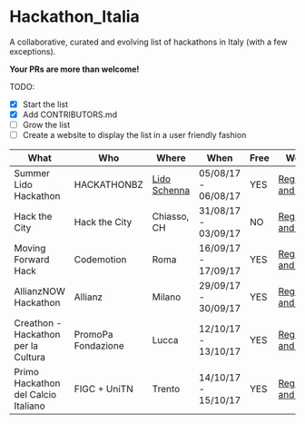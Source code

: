 # Hackathon_Italia
A collaborative, curated and evolving list of hackathons in Italy (with a few exceptions).

**Your PRs are more than welcome!**

TODO:

- [x] Start the list
- [x] Add CONTRIBUTORS.md
- [ ] Grow the list
- [ ] Create a website to display the list in a user friendly fashion

What | Who | Where | When | Free | Website
-----|-----|-----|-----|-----|-----
Summer Lido Hackathon | HACKATHONBZ | [Lido Schenna](https://goo.gl/maps/NAeBVy6Epc42) | 05/08/17 - 06/08/17 | YES | [Registration and info](http://hackathon.bz.it/)
Hack the City | Hack the City | Chiasso, CH | 31/08/17 - 03/09/17 | NO | [Registration and info](https://www.hackthecity.ch/it/e/hack-the-city-2017)
Moving Forward Hack | Codemotion | Roma | 16/09/17 - 17/09/17 | YES | [Registration and info](http://movingforwardhack.it/)
AllianzNOW Hackathon | Allianz | Milano | 29/09/17 - 30/09/17 | YES | [Registration and info](http://www.allianz.it/allianznow/hackathon/)
Creathon - Hackathon per la Cultura | PromoPa Fondazione | Lucca | 12/10/17 - 13/10/17 | YES | [Registration and info](https://www.creathon.it/)
Primo Hackathon del Calcio Italiano | FIGC + UniTN | Trento | 14/10/17 - 15/10/17 | YES | [Registration and info](http://www.hackathon-figc.unitn.it/it/)
